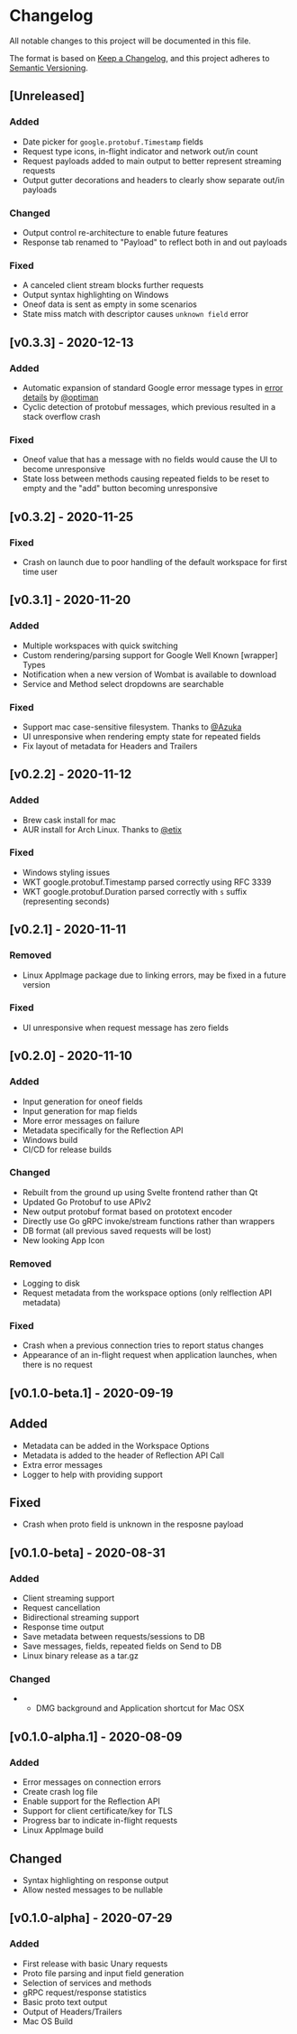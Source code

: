 # Changelog
All notable changes to this project will be documented in this file.

The format is based on [Keep a Changelog](https://keepachangelog.com/en/1.0.0/),
and this project adheres to [Semantic Versioning](https://semver.org/spec/v2.0.0.html).

## [Unreleased]

### Added
- Date picker for `google.protobuf.Timestamp` fields
- Request type icons, in-flight indicator and network out/in count
- Request payloads added to main output to better represent streaming requests
- Output gutter decorations and headers to clearly show separate out/in payloads

### Changed
- Output control re-architecture to enable future features
- Response tab renamed to "Payload" to reflect both in and out payloads

### Fixed
- A canceled client stream blocks further requests
- Output syntax highlighting on Windows
- Oneof data is sent as empty in some scenarios
- State miss match with descriptor causes `unknown field` error

## [v0.3.3] - 2020-12-13

### Added
- Automatic expansion of standard Google error message types in [error details](https://cloud.google.com/apis/design/errors#error_details) by [@optiman](https://github.com/optiman)
- Cyclic detection of protobuf messages, which previous resulted in a stack overflow crash

### Fixed
- Oneof value that has a message with no fields would cause the UI to become unresponsive
- State loss between methods causing repeated fields to be reset to empty and the "add" button becoming unresponsive

## [v0.3.2] - 2020-11-25

### Fixed
- Crash on launch due to poor handling of the default workspace for first time user

## [v0.3.1] - 2020-11-20

### Added
- Multiple workspaces with quick switching
- Custom rendering/parsing support for Google Well Known [wrapper] Types
- Notification when a new version of Wombat is available to download
- Service and Method select dropdowns are searchable

### Fixed
- Support mac case-sensitive filesystem. Thanks to [@Azuka](https://github.com/Azuka)
- UI unresponsive when rendering empty state for repeated fields
- Fix layout of metadata for Headers and Trailers

## [v0.2.2] - 2020-11-12

### Added
- Brew cask install for mac
- AUR install for Arch Linux. Thanks to [@etix](https://github.com/etix)

### Fixed
- Windows styling issues
- WKT google.protobuf.Timestamp parsed correctly using RFC 3339
- WKT google.protobuf.Duration parsed correctly with `s` suffix (representing seconds)

## [v0.2.1] - 2020-11-11

### Removed
- Linux AppImage package due to linking errors, may be fixed in a future version

### Fixed
- UI unresponsive when request message has zero fields

## [v0.2.0] - 2020-11-10

### Added
- Input generation for oneof fields
- Input generation for map fields
- More error messages on failure
- Metadata specifically for the Reflection API
- Windows build
- CI/CD for release builds

### Changed
- Rebuilt from the ground up using Svelte frontend rather than Qt
- Updated Go Protobuf to use APIv2
- New output protobuf format based on prototext encoder
- Directly use Go gRPC invoke/stream functions rather than wrappers
- DB format (all previous saved requests will be lost)
- New looking App Icon

### Removed
- Logging to disk
- Request metadata from the workspace options (only relflection API metadata)

### Fixed
- Crash when a previous connection tries to report status changes
- Appearance of an in-flight request when application launches, when there is no request

## [v0.1.0-beta.1] - 2020-09-19

## Added
- Metadata can be added in the Workspace Options
- Metadata is added to the header of Reflection API Call
- Extra error messages
- Logger to help with providing support

## Fixed
- Crash when proto field is unknown in the resposne payload

## [v0.1.0-beta] - 2020-08-31

### Added
- Client streaming support
- Request cancellation
- Bidirectional streaming support
- Response time output
- Save metadata between requests/sessions to DB
- Save messages, fields, repeated fields on Send to DB
- Linux binary release as a tar.gz

### Changed
- - DMG background and Application shortcut for Mac OSX

## [v0.1.0-alpha.1] - 2020-08-09

### Added
- Error messages on connection errors
- Create crash log file
- Enable support for the Reflection API
- Support for client certificate/key for TLS
- Progress bar to indicate in-flight requests
- Linux AppImage build

## Changed
- Syntax highlighting on response output
- Allow nested messages to be nullable

## [v0.1.0-alpha] - 2020-07-29

### Added 
- First release with basic Unary requests
- Proto file parsing and input field generation
- Selection of services and methods
- gRPC request/response statistics
- Basic proto text output
- Output of Headers/Trailers
- Mac OS Build
